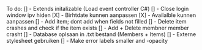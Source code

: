 To do:
[] - Extends initalizable (Load event controller C#)
[] - Close login window ipv hiden
[X] - Birhtdate kunnen aanpassen
[X] - Availalble kunnen aanpassen
[] - Add item; dont add when fields not filled
[] - Delete item crashes and check if the item exists
[] - Add + Delete membner member crasht 
[] - Database oplsaan in .txt bestand (Members + Items)
[] - Externe stylesheet gebruiken
[] - Make error labels smaller and -opacity




 
